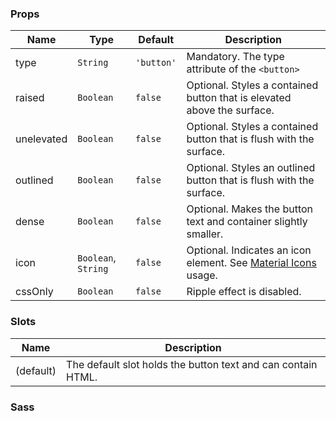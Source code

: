 ### Props

| Name       | Type                | Default    | Description                                                                |
| ---------- | ------------------- | ---------- | -------------------------------------------------------------------------- |
| type       | `String`            | `'button'` | Mandatory. The type attribute of the `<button>`                            |
| raised     | `Boolean`           | `false`    | Optional. Styles a contained button that is elevated above the surface.    |
| unelevated | `Boolean`           | `false`    | Optional. Styles a contained button that is flush with the surface.        |
| outlined   | `Boolean`           | `false`    | Optional. Styles an outlined button that is flush with the surface.        |
| dense      | `Boolean`           | `false`    | Optional. Makes the button text and container slightly smaller.            |
| icon       | `Boolean`, `String` | `false`    | Optional. Indicates an icon element. See [Material Icons](/#/icons) usage. |
| cssOnly    | `Boolean`           | `false`    | Ripple effect is disabled.                                                 |

### Slots

| Name      | Description                                                  |
| --------- | ------------------------------------------------------------ |
| (default) | The default slot holds the button text and can contain HTML. |

### Sass
